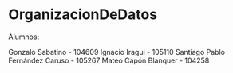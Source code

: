 # OrganizacionDeDatos

Alumnos:

Gonzalo Sabatino - 104609 
Ignacio Iragui - 105110
Santiago Pablo Fernández Caruso - 105267
Mateo Capón Blanquer - 104258
